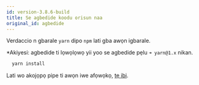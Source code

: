 ```yaml
---
id: version-3.8.6-build
title: Se agbedide koodu orisun naa
original_id: agbedide
---
```


Verdaccio n gbarale `yarn` dipo `npm` lati gba awọn igbarale.

*Akiyesi: agbedide ti lọwọlọwọ yii yoo se agbedide pẹlu `➜ yarn@1.x` nikan.

```bash
  yarn install
```

Lati wo akojọpọ pipe ti awọn iwe afọwọkọ, [tẹ ibi](https://github.com/verdaccio/verdaccio/wiki/Build-Source-Code).